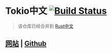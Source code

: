 # Tokio中文 [![Build Status](https://travis-ci.org/tokio-zh/tokio-zh.svg?branch=master)](https://travis-ci.org/tokio-zh/tokio-zh)

> 该仓库已经合并到 [Rust中文](https://github.com/rustlang-cn/rustlang-cn/tree/master/docs/crates/tokio)

## [网站](https://rustlang-cn.org/crates/tokio/) | [Github](https://github.com/rustlang-cn/rustlang-cn/tree/master/docs/crates/tokio)


